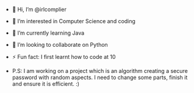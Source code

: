 - 👋 Hi, I’m @irlcomplier
- 👀 I’m interested in Computer Science and coding
- 🌱 I’m currently learning Java
- 💞️ I’m looking to collaborate on Python
- ⚡ Fun fact: I first learnt how to code at 10

- P.S: I am working on a project which is an algorithm creating a secure password with random aspects. I need to change some parts, finish it and ensure it is efficient. :)
